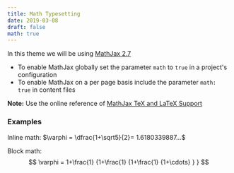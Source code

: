 ```yaml
---
title: Math Typesetting
date: 2019-03-08
draft: false
math: true
---
```


In this theme we will be using [MathJax 2.7](https://docs.mathjax.org/en/v2.7-latest/index.html)

- To enable MathJax globally set the parameter `math` to `true` in a project's configuration
- To enable MathJax on a per page basis include the parameter `math: true` in content files

**Note:** Use the online reference of [MathJax TeX and LaTeX Support](https://docs.mathjax.org/en/v2.7-latest/tex.html#)

### Examples

Inline math: $\varphi = \dfrac{1+\sqrt5}{2}= 1.6180339887…$

Block math:
$$
 \varphi = 1+\frac{1} {1+\frac{1} {1+\frac{1} {1+\cdots} } }
$$
